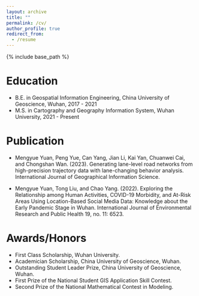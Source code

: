 ```yaml
---
layout: archive
title: ""
permalink: /cv/
author_profile: true
redirect_from:
  - /resume
---
```


{% include base_path %}

Education
======
* B.E. in Geospatial Information Engineering, China University of Geoscience, Wuhan, 2017 - 2021
* M.S. in  Cartography and Geography Information System, Wuhan University, 2021 - Present

Publication
======
* Mengyue Yuan, Peng Yue, Can Yang, Jian Li, Kai Yan, Chuanwei Cai, and Chongshan Wan. (2023). Generating lane-level road networks from high-precision trajectory data with lane-changing behavior analysis. International Journal of Geographical Information Science.

* Mengyue Yuan, Tong Liu, and Chao Yang. (2022). Exploring the Relationship among Human Activities, COVID-19 Morbidity, and At-Risk Areas Using Location-Based Social Media Data: Knowledge about the Early Pandemic Stage in Wuhan. International Journal of Environmental Research and Public Health 19, no. 11: 6523.

Awards/Honors
======
* First Class Scholarship, Wuhan University.  
* Academician Scholarship, China University of Geoscience, Wuhan.
* Outstanding Student Leader Prize, China University of Geoscience, Wuhan.
* First Prize of the National Student GIS Application Skill Contest.
* Second Prize of the National Mathematical Contest in Modeling.
